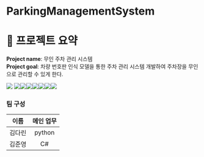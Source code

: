 # ParkingManagementSystem

# 🚗 프로젝트 요약

**Project name**: 무인 주차 관리 시스템   
**Project goal**: 차량 번호판 인식 모델을 통한 주차 관리 시스템 개발하여 주차장을 무인으로 관리할 수 있게 한다.   
   
<img src="https://img.shields.io/badge/Tag: -000000?style=plastic&logo=Tag&logoColor=white"> <img src="https://img.shields.io/badge/Python-3776AB?style=plastic&logo=Python&logoColor=white"><img src="https://img.shields.io/badge/Visual Studio Code-007ACC?style=plastic&logo=visualstudiocode&logoColor=white"><img src="https://img.shields.io/badge/Csharp-512BD4?style=plastic&logo=csharp&logoColor=white"><img src="https://img.shields.io/badge/STM32-03234B?style=plastic&logo=stmicroelectronics&logoColor=white"><img src="https://img.shields.io/badge/Pytorch-EE4C2C?style=plastic&logo=pytorch&logoColor=white"><img src="https://img.shields.io/badge/OpenCV-5C3EE8?style=plastic&logo=opencv&logoColor=white"><img src="https://img.shields.io/badge/MySQL-4479A1?style=plastic&logo=mysql&logoColor=white">   

### **팀 구성**
| 이름 | 메인 업무 |
|:--:|:--:|
|김다린|python|
|김준영|C#|

